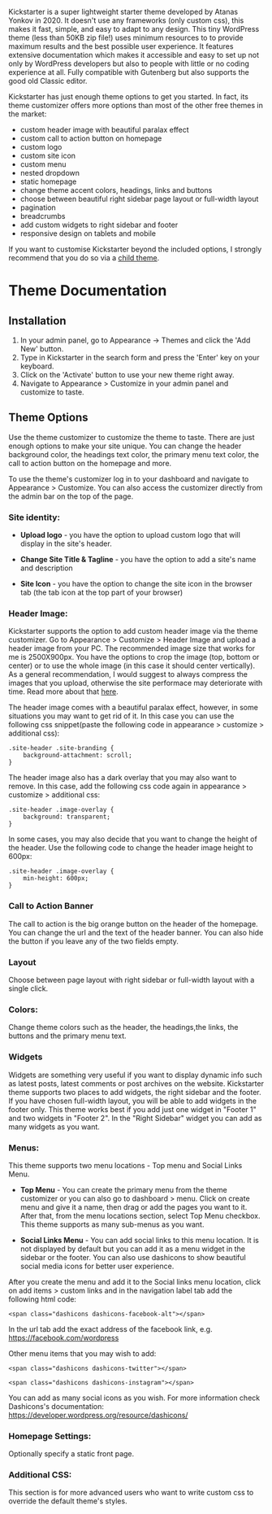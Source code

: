 Kickstarter is a super lightweight starter theme developed by Atanas Yonkov in 2020. It doesn't use any frameworks (only custom css), this makes it fast, simple, and easy to adapt to any design. This tiny WordPress theme (less than 50KB zip file!) uses minimum resources to to provide maximum results and the best possible user experience. It features extensive documentation which makes it accessible and easy to set up not only by WordPress developers but also to people with little or no coding experience at all. Fully compatible with Gutenberg but also supports the good old Classic editor.

Kickstarter has just enough theme options to get you started. In fact, its theme customizer offers more options than most of the other free themes in the market:

- custom header image with beautiful paralax effect
- custom call to action button on homepage
- custom logo
- custom site icon
- custom menu
- nested dropdown
- static homepage
- change theme accent colors, headings, links and buttons
- choose between beautiful right sidebar page layout or full-width layout
- pagination
- breadcrumbs
- add custom widgets to right sidebar and footer
- responsive design on tablets and mobile

If you want to customise Kickstarter beyond the included options, I strongly recommend that you do so via a [child theme](http://codex.wordpress.org/Child_Themes).

# Theme Documentation

## Installation

1. In your admin panel, go to Appearance -> Themes and click the 'Add New' button.
2. Type in Kickstarter in the search form and press the 'Enter' key on your keyboard.
3. Click on the 'Activate' button to use your new theme right away.
4. Navigate to Appearance > Customize in your admin panel and customize to taste.

## Theme Options
Use the theme customizer to customize the theme to taste. There are just enough options to make your site unique. You can change the header background color, the headings text color, the primary menu text color, the call to action button on the homepage and more. 

To use the theme's customizer log in to your dashboard and navigate to Appearance > Customize. You can also access the customizer directly from the admin bar on the top of the page.

### Site identity:

* **Upload logo** - you have the option to upload custom logo that will display in the site's header. 

* **Change Site Title & Tagline** - you have the option to add a site's name and description

* **Site Icon** - you have the option to change the site icon in the browser tab (the tab icon at the top part of your browser)

### Header Image:
Kickstarter supports the option to add custom header image via the theme customizer. Go to Appearance > Customize > Header Image and upload a header image from your PC. The recommended image size that works for me is 2500X900px. You have the options to crop the image (top, bottom or center) or to use the whole image (in this case it should center vertically). As a general recommendation, I would suggest to always compress the images that you upload, otherwise the site performace may deteriorate with time. Read more about that [here](https://rawinfopages.co.uk/squash-images-with-squoosh-to-improve-website-performance/).

The header image comes with a beautiful paralax effect, however, in some situations you may want to get rid of it. In this case you can use the following css snippet(paste the following code in appearance > customize > additional css):

    .site-header .site-branding {
        background-attachment: scroll;
    }

The header image also has a dark overlay that you may also want to remove. In this case, add the following css code again in appearance > customize > additional css:

    .site-header .image-overlay {
        background: transparent;
    }

In some cases, you may also decide that you want to change the height of the header. Use the following code to change the header image height to 600px:

    .site-header .image-overlay {
        min-height: 600px;
    }

### Call to Action Banner

The call to action is the big orange button on the header of the homepage. You can change the url and the text of the header banner. You can also hide the button if you leave any of the two fields empty.

### Layout

Choose between page layout with right sidebar or full-width layout with a single click.

### Colors: 

Change theme colors such as the header, the headings,the links, the buttons and the primary menu text.

### Widgets

Widgets are something very useful if you want to display dynamic info such as latest posts, latest comments or post archives on the website. Kickstarter theme supports two places to add widgets, the right sidebar and the footer. If you have chosen full-width layout, you will be able to add widgets in the footer only. This theme works best if you add just one widget in "Footer 1" and two widgets in "Footer 2". In the "Right Sidebar" widget you can add as many widgets as you want.

### Menus:

This theme supports two menu locations - Top menu and Social Links Menu. 

* **Top Menu** - You can create the primary menu from the theme customizer or you can also go to dashboard > menu. Click on create menu and give it a name, then drag or add the pages you want to it. After that, from the menu locations section, select Top Menu checkbox. This theme supports as many sub-menus as you want.

* **Social Links Menu** - You can add social links to this menu location. It is not displayed by default but you can add it as a menu widget in the sidebar or the footer. You can also use dashicons to show beautiful social media icons for better user experience.

After you create the menu and add it to the Social links menu location, click on add items > custom links and in the navigation label tab add the following html code: 

```<span class="dashicons dashicons-facebook-alt"></span>```

In the url tab add the exact address of the facebook link, e.g. https://facebook.com/wordpress

Other menu items that you may wish to add:

```<span class="dashicons dashicons-twitter"></span>```

```<span class="dashicons dashicons-instagram"></span>```

You can add as many social icons as you wish. For more information check Dashicons's documentation: https://developer.wordpress.org/resource/dashicons/

### Homepage Settings:
Optionally specify a static front page.

### Additional CSS:
This section is for more advanced users who want to write custom css to override the default theme's styles.